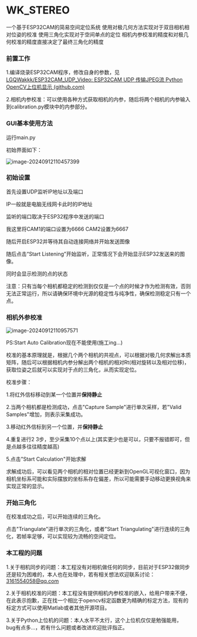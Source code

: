 # WK_STEREO

一个基于ESP32CAM的简易空间定位系统
使用对极几何方法实现对于双目相机相对位姿的校准
使用三角化实现对于空间单点的定位
相机内参校准的精度和对极几何校准的精度直接决定了最终三角化的精度

### 前置工作

1.编译烧录ESP32CAM程序，修改自身的参数，见[LGQWakkk/ESP32CAM_UDP_Video: ESP32CAM UDP 传输JPEG流 Python OpenCV上位机显示 (github.com)](https://github.com/LGQWakkk/ESP32CAM_UDP_Video)

2.相机内参校准：可以使用各种方式获取相机的内参，随后将两个相机的内参输入到calibration.py模块中的内参部分。

### GUI基本使用方法

运行main.py

初始界面如下：

![image-20240912110457399](C:\Users\31615\AppData\Roaming\Typora\typora-user-images\image-20240912110457399.png)

### 初始设置

首先设置UDP监听IP地址以及端口

IP一般就是电脑无线网卡此时的IP地址 

监听的端口取决于ESP32程序中发送的端口

我这里将CAM1的端口设置为6666 CAM2设置为6667

随后开启ESP32并等待其自动连接网络并开始发送图像

随后点击“Start Listening”开始监听，正常情况下会开始显示ESP32发送来的图像。

同时会显示检测的点的状态

注意：只有当每个相机都稳定的检测到仅仅是一个点的时候才作为检测有效，否则无法正常运行，所以请确保环境中光源的稳定性与纯净性，确保检测稳定只有一个点。

### 相机外参校准

![image-20240912110957571](C:\Users\31615\AppData\Roaming\Typora\typora-user-images\image-20240912110957571.png)

PS:Start Auto Calibration现在不能使用(施工ing...)

校准的基本原理就是，根据几个两个相机的共视点，可以根据对极几何求解出本质矩阵，随后可以根据相机内参分解出两个相机的相对Rt(相对旋转以及相对位移)，获取位姿之后就可以实现对于点的三角化，从而实现定位。

校准步骤：

1.将红外信标移动到某一个位置并**保持静止**

2.当两个相机都是检测成功，点击"Capture Sample"进行单次采样，若"Valid Samples"增加，则表示采集成功。

3.移动红外信标到另一个位置，并**保持静止**

4.重复进行2 3步，至少采集10个点以上(其实更少也是可以，只要不报错即可，但是点越多往往精度越高)

5.点击"Start Calculation"开始求解

求解成功后，可以看见两个相机的相对位置已经更新到OpenGL可视化窗口，因为相机坐标系可能和实际摆放的坐标系存在偏差，所以可能需要手动移动更换视角来实现正常的显示。

### 开始三角化

在校准成功之后，可以开始连续的三角化。

点击"Triangulate"进行单次的三角化，或者"Start Triangulating"进行连续的三角化，若帧率足够，可以实现较为流畅的空间定位。

### 本工程的问题

1.关于相机同步的问题：本工程没有对相机做任何的同步，目前对于ESP32做同步还是较为困难的，本人也在处理中，若有相关想法欢迎联系讨论：3161554058@qq.com

2.关于相机校准的问题：本工程没有提供相机内参校准的嵌入，给用户带来不便，在此表示抱歉，正在找一个相比于opencv标定函数更为精确的标定方法，现有的标定方式可以使用Matlab或者其他开源项目。

3.关于Python上位机的问题：本人水平不太行，这个上位机仅仅是勉强能用，bug有点多...，若有什么问题或者改进欢迎批评指正。

